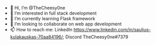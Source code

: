 - 👋 Hi, I’m @TheCheesy0ne
- 👀 I’m interested in full stack development
- 🌱 I’m currently learning Flask framework
- 💞️ I’m looking to collaborate on web app development
- 📫 How to reach me: LinkedIn https://www.linkedin.com/in/saulius-kulakauskas-70aa84196/;   Discord TheCheesy0ne#7379 

<!---
TheCheesy0ne/TheCheesy0ne is a ✨ special ✨ repository because its `README.md` (this file) appears on your GitHub profile.
You can click the Preview link to take a look at your changes.
--->
